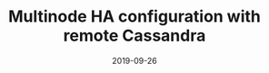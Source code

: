 ---
title: Multinode HA configuration with remote Cassandra
linkTitle: Multinode HA configuration with remote Cassandra
date: 2019-09-26
description: The test results of all scenarios are presented in the following tables.
---